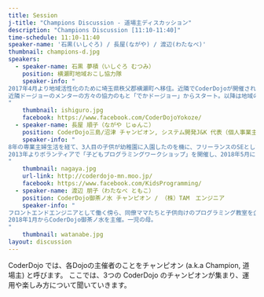 ```yaml
---
title: Session
j-title: "Champions Discussion - 道場主ディスカッション"
description: "Champions Discussion [11:10-11:40]"
time-schedule: 11:10-11:40
speaker-name: '石黒(いしぐろ) / 長屋(ながや) / 渡辺(わたなべ)'
thumbnail: champions-d.jpg
speakers:
  - speaker-name: 石黒 夢積（いしぐろ むつみ）
    position: 横瀬町地域おこし協力隊
    speaker-info: "
2017年4月より地域活性化のために埼玉県秩父郡横瀬町へ移住。近隣でCoderDojoが開催されていることを知り、横瀬町でも開催したいと思い、
近隣ドージョーのメンターの方々の協力のもと「でかドージョー」からスタート。以降は地域の方々の協力を得ながら運営中。
"
    thumbnail: ishiguro.jpg
    facebook: https://www.facebook.com/CoderDojoYokoze/
  - speaker-name: 長屋 順子（ながや じゅんこ）
    position: CoderDojo三島/沼津 チャンピオン, システム開発J&K 代表（個人事業主）
    speaker-info: "
8年の専業主婦生活を経て、3人目の子供が幼稚園に入園したのを機に、フリーランスのSEとして仕事を再開。<br>
2013年よりボランティアで「子どもプログラミングワークショップ」を開催し、2018年5月にCoderDojo三島・沼津を立ち上げる。
"
    thumbnail: nagaya.jpg
    url-link: http://coderdojo-mn.moo.jp/
    facebook: https://www.facebook.com/KidsProgramming/
  - speaker-name: 渡辺 朋子（わたなべ ともこ）
    position: CoderDojo御茶ノ水 チャンピオン / （株）TAM　エンジニア
    speaker-info: "
フロントエンドエンジニアとして働く傍ら、同僚ママたちと子供向けのプログラミング教室を企画開催。<br>
2018年1月からCoderDojo御茶ノ水を主催。一児の母。 
"
    thumbnail: watanabe.jpg
layout: discussion
---
```


CoderDojo では、各Dojoの主催者のことをチャンピオン (a.k.a Champion, 道場主) と呼びます。
ここでは、3つの CoderDojo のチャンピオンが集まり、運用や楽しみ方について聞いていきます。